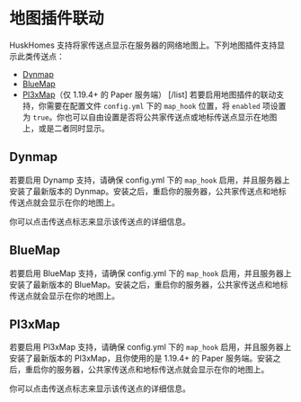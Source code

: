 # 地图插件联动

HuskHomes 支持将家传送点显示在服务器的网络地图上。下列地图插件支持显示此类传送点：

* [Dynmap](https://github.com/webbukkit/dynmap)
* [BlueMap](https://github.com/BlueMap-Minecraft/BlueMap)
* [Pl3xMap](https://github.com/BillyGalbreath/Pl3xMap)（仅 1.19.4+ 的 Paper 服务端）
[/list]
若要启用地图插件的联动支持，你需要在配置文件 `config.yml` 下的 `map_hook` 位置，将 `enabled` 项设置为 `true`。你也可以自由设置是否将公共家传送点或地标传送点显示在地图上，或是二者同时显示。

## Dynmap

若要启用 Dynamp 支持，请确保 config.yml 下的 `map_hook` 启用，并且服务器上安装了最新版本的 Dynmap。安装之后，重启你的服务器，公共家传送点和地标传送点就会显示在你的地图上。

你可以点击传送点标志来显示该传送点的详细信息。

## BlueMap

若要启用 BlueMap 支持，请确保 config.yml 下的 `map_hook` 启用，并且服务器上安装了最新版本的 BlueMap。安装之后，重启你的服务器，公共家传送点和地标传送点就会显示在你的地图上。

## Pl3xMap

若要启用 Pl3xMap 支持，请确保 config.yml 下的 `map_hook` 启用，并且服务器上安装了最新版本的 Pl3xMap，且你使用的是 1.19.4+ 的 Paper 服务端。安装之后，重启你的服务器，公共家传送点和地标传送点就会显示在你的地图上。

你可以点击传送点标志来显示该传送点的详细信息。